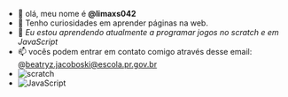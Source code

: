 - 👋 olá, meu nome é **@limaxs042**
- 👀 Tenho curiosidades em aprender páginas na web.
- 🌱 *Eu estou aprendendo atualmente a programar jogos no scratch e em JavaScript*
- 📫 vocês podem entrar em contato comigo através desse email: @beatryz.jacoboski@escola.pr.gov.br
- ![scratch](https://img.shields.io/badge/Scratch-4D97FF?style=for-the-badge&logo=Scratch&logoColor=white)
- ![JavaScript](https://img.shields.io/badge/JavaScript-323330?style=for-the-badge&logo=javascript&logoColor=F7DF1E)
